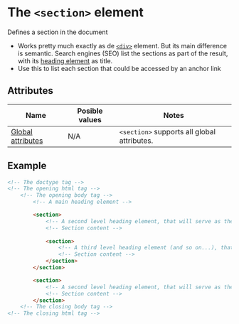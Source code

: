 # The `<section>` element
Defines a section in the document

- Works pretty much exactly as de [`<div>`](div.md) element. But its main difference is semantic. Search engines (SEO) list the sections as part of the result, with its [heading element](h1toh6.md) as title.
- Use this to list each section that could be accessed by an anchor link

## Attributes
| Name | Posible values | Notes |
|-|-|-|
| [Global attributes](../first-steps/global-attributes.md) | N/A | `<section>` supports all global attributes. |

## Example
```html
<!-- The doctype tag -->
<!-- The opening html tag -->
    <!-- The opening body tag -->
        <!-- A main heading element -->

        <section>
            <!-- A second level heading element, that will serve as the section title -->
            <!-- Section content -->
            
            <section>
                <!-- A third level heading element (and so on...), that will serve as the section title -->
                <!-- Section content -->
            </section>
        </section>

        <section>
            <!-- A second level heading element, that will serve as the section title -->
            <!-- Section content -->
        </section>
    <!-- The closing body tag -->
<!-- The closing html tag -->
```